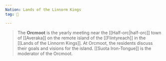 ```yaml
---
Nation: Lands of the Linnorm Kings
tag: 🌃

---
```


> The **Orcmoot** is the yearly meeting near the [[Half-orc|half-orc]] town of [[Averaka]] on the remote island of the [[Flintyreach]] in the [[Lands of the Linnorm Kings]]. At Orcmoot, the residents discuss their goals and visions for the island. [[Suota Iron-Tongue]] is the moderator of the Orcmoot.









